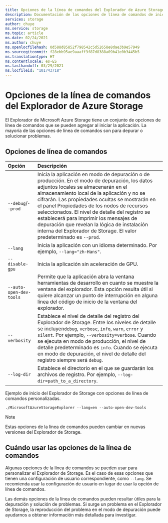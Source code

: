 ```yaml
---
title: Opciones de la línea de comandos del Explorador de Azure Storage | Microsoft Docs
description: Documentación de las opciones de línea de comandos de inicio del Explorador de Azure Storage
services: storage
author: chuye
ms.service: storage
ms.topic: article
ms.date: 02/24/2021
ms.author: chuye
ms.openlocfilehash: 0d588d85852f798542c5d52658e8dae3b9e57949
ms.sourcegitcommit: f28ebb95ae9aaaff3f87d8388a09b41e0b3445b5
ms.translationtype: HT
ms.contentlocale: es-ES
ms.lasthandoff: 03/29/2021
ms.locfileid: "101743718"
---
```

# <a name="azure-storage-explorer-command-line-options"></a>Opciones de la línea de comandos del Explorador de Azure Storage

El Explorador de Microsoft Azure Storage tiene un conjunto de opciones de línea de comandos que se pueden agregar al iniciar la aplicación. La mayoría de las opciones de línea de comandos son para depurar o solucionar problemas.

## <a name="command-line-options"></a>Opciones de línea de comandos
Opción  | Descripción
:------- | :-----------
`--debug`/`--prod`  | Inicia la aplicación en modo de depuración o de producción. En el modo de depuración, los datos adjuntos locales se almacenarán en el almacenamiento local de la aplicación y no se cifrarán. Las propiedades ocultas se mostrarán en el panel Propiedades de los nodos de recursos seleccionados. El nivel de detalle del registro se establecerá para imprimir los mensajes de depuración que revelan la lógica de instalación interna del Explorador de Storage. El valor predeterminado es `--prod`.
`--lang`  | Inicia la aplicación con un idioma determinado. Por ejemplo, `--lang="zh-Hans"`.
`--disable-gpu` | Inicia la aplicación sin aceleración de GPU.
`--auto-open-dev-tools` | Permite que la aplicación abra la ventana herramientas de desarrollo en cuanto se muestre la ventana del explorador. Esta opción resulta útil si quiere alcanzar un punto de interrupción en alguna línea del código de inicio de la ventana del explorador.
`--verbosity` | Establece el nivel de detalle del registro del Explorador de Storage. Entre los niveles de detalle se incluyen`debug`, `verbose`, `info`, `warn`, `error` y `silent`. Por ejemplo, `--verbosity=verbose`. Cuando se ejecuta en modo de producción, el nivel de detalle predeterminado es `info`. Cuando se ejecuta en modo de depuración, el nivel de detalle del registro siempre será `debug`.
`--log-dir` | Establece el directorio en el que se guardarán los archivos de registro. Por ejemplo, `--log-dir=path_to_a_directory`.

Ejemplo de inicio del Explorador de Storage con opciones de línea de comandos personalizadas.

```shell
./MicrosoftAzureStorageExplorer --lang=en --auto-open-dev-tools
```

> [!NOTE]
> Estas opciones de la línea de comandos pueden cambiar en nuevas versiones del Explorador de Storage.

## <a name="when-to-use-command-line-options"></a>Cuándo usar las opciones de la línea de comandos

Algunas opciones de la línea de comandos se pueden usar para personalizar el Explorador de Storage. Es el caso de esas opciones que tienen una configuración de usuario correspondiente, como `--lang`. Se recomienda usar la configuración de usuario en lugar de usar la opción de línea de comandos. 

Las demás opciones de la línea de comandos pueden resultar útiles para la depuración y solución de problemas. Si surge un problema en el Explorador de Storage, la reproducción del problema en el modo de depuración puede ayudarnos a obtener información más detallada para investigar.